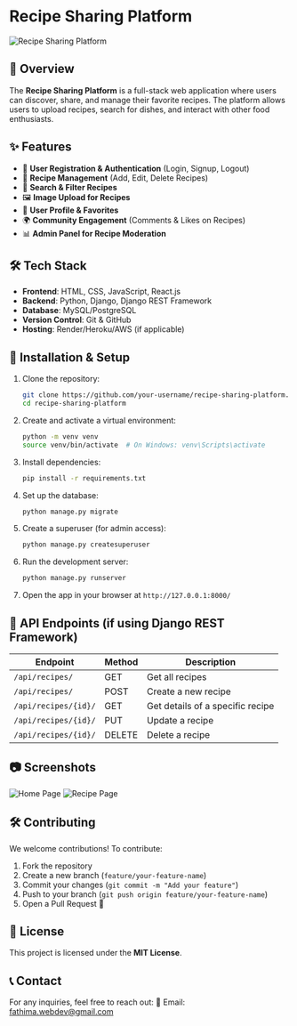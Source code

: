 # Recipe Sharing Platform

![Recipe Sharing Platform](https://your-image-link.com)

## 📌 Overview
The **Recipe Sharing Platform** is a full-stack web application where users can discover, share, and manage their favorite recipes. The platform allows users to upload recipes, search for dishes, and interact with other food enthusiasts.

## ✨ Features
- 🍲 **User Registration & Authentication** (Login, Signup, Logout)
- 📜 **Recipe Management** (Add, Edit, Delete Recipes)
- 🔎 **Search & Filter Recipes**
- 🖼️ **Image Upload for Recipes**
- 👥 **User Profile & Favorites**
- 🌍 **Community Engagement** (Comments & Likes on Recipes)
- 📊 **Admin Panel for Recipe Moderation**

## 🛠️ Tech Stack
- **Frontend**: HTML, CSS, JavaScript, React.js
- **Backend**: Python, Django, Django REST Framework
- **Database**: MySQL/PostgreSQL
- **Version Control**: Git & GitHub
- **Hosting**: Render/Heroku/AWS (if applicable)

## 🚀 Installation & Setup
1. Clone the repository:
   ```sh
   git clone https://github.com/your-username/recipe-sharing-platform.git
   cd recipe-sharing-platform
   ```
2. Create and activate a virtual environment:
   ```sh
   python -m venv venv
   source venv/bin/activate  # On Windows: venv\Scripts\activate
   ```
3. Install dependencies:
   ```sh
   pip install -r requirements.txt
   ```
4. Set up the database:
   ```sh
   python manage.py migrate
   ```
5. Create a superuser (for admin access):
   ```sh
   python manage.py createsuperuser
   ```
6. Run the development server:
   ```sh
   python manage.py runserver
   ```
7. Open the app in your browser at `http://127.0.0.1:8000/`

## 📜 API Endpoints (if using Django REST Framework)
| Endpoint         | Method | Description |
|-----------------|--------|-------------|
| `/api/recipes/` | GET    | Get all recipes |
| `/api/recipes/` | POST   | Create a new recipe |
| `/api/recipes/{id}/` | GET  | Get details of a specific recipe |
| `/api/recipes/{id}/` | PUT  | Update a recipe |
| `/api/recipes/{id}/` | DELETE | Delete a recipe |

## 📷 Screenshots
![Home Page](https://your-image-link.com/homepage.png)
![Recipe Page](https://your-image-link.com/recipe-page.png)

## 🛠️ Contributing
We welcome contributions! To contribute:
1. Fork the repository
2. Create a new branch (`feature/your-feature-name`)
3. Commit your changes (`git commit -m "Add your feature"`)
4. Push to your branch (`git push origin feature/your-feature-name`)
5. Open a Pull Request 🚀

## 📜 License
This project is licensed under the **MIT License**.

## 📞 Contact
For any inquiries, feel free to reach out:
📧 Email: fathima.webdev@gmail.com


